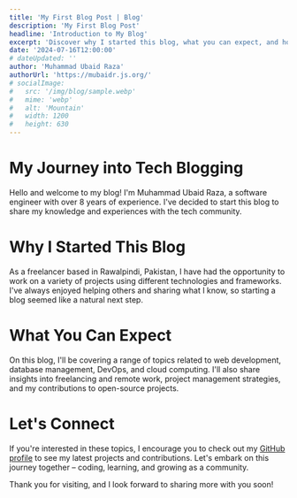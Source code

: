 ```yaml
---
title: 'My First Blog Post | Blog'
description: 'My First Blog Post'
headline: 'Introduction to My Blog'
excerpt: 'Discover why I started this blog, what you can expect, and how we can connect as a community.'
date: '2024-07-16T12:00:00'
# dateUpdated: ''
author: 'Muhammad Ubaid Raza'
authorUrl: 'https://mubaidr.js.org/'
# socialImage:
#   src: '/img/blog/sample.webp'
#   mime: 'webp'
#   alt: 'Mountain'
#   width: 1200
#   height: 630
---
```


# My Journey into Tech Blogging

Hello and welcome to my blog! I'm Muhammad Ubaid Raza, a software engineer with over 8 years of experience. I've decided to start this blog to share my knowledge and experiences with the tech community.

# Why I Started This Blog

As a freelancer based in Rawalpindi, Pakistan, I have had the opportunity to work on a variety of projects using different technologies and frameworks. I've always enjoyed helping others and sharing what I know, so starting a blog seemed like a natural next step.

# What You Can Expect

On this blog, I'll be covering a range of topics related to web development, database management, DevOps, and cloud computing. I'll also share insights into freelancing and remote work, project management strategies, and my contributions to open-source projects.

# Let's Connect

If you're interested in these topics, I encourage you to check out my [GitHub profile](https://github.com/) to see my latest projects and contributions. Let's embark on this journey together – coding, learning, and growing as a community.

Thank you for visiting, and I look forward to sharing more with you soon!

